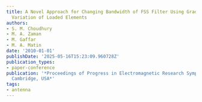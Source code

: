 ```yaml
---
title: A Novel Approach for Changing Bandwidth of FSS Filter Using Gradual Circumferential
  Variation of Loaded Elements
authors:
- S. M. Choudhury
- M. A. Zaman
- M. Gaffar
- M. A. Matin
date: '2010-01-01'
publishDate: '2025-05-16T15:23:09.960728Z'
publication_types:
- paper-conference
publication: '*Proceedings of Progress in Electromagnetic Research Symposium PIERS,
  Cambridge, USA*'
tags:
- antenna
---
```

